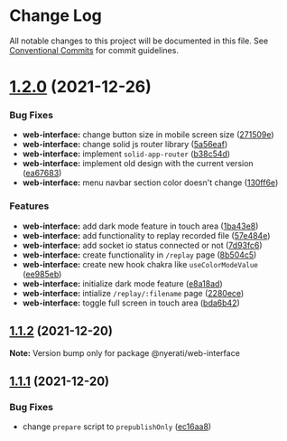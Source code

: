 # Change Log

All notable changes to this project will be documented in this file.
See [Conventional Commits](https://conventionalcommits.org) for commit guidelines.

# [1.2.0](https://github.com/reacto11mecha/nyerati/compare/@nyerati/web-interface@1.1.2...@nyerati/web-interface@1.2.0) (2021-12-26)

### Bug Fixes

- **web-interface:** change button size in mobile screen size ([271509e](https://github.com/reacto11mecha/nyerati/commit/271509eebd44e4afd80fd9f98c93b4394aa638bf))
- **web-interface:** change solid js router library ([5a56eaf](https://github.com/reacto11mecha/nyerati/commit/5a56eaf1b398c614eb4821248c89a71d1ffc99b7))
- **web-interface:** implement `solid-app-router` ([b38c54d](https://github.com/reacto11mecha/nyerati/commit/b38c54d96ba520ccba95076b2605e8c52931f63f))
- **web-interface:** implement old design with the current version ([ea67683](https://github.com/reacto11mecha/nyerati/commit/ea67683c63673bab89aa53a3acaf1d910e6ec5df))
- **web-interface:** menu navbar section color doesn't change ([130ff6e](https://github.com/reacto11mecha/nyerati/commit/130ff6e528f7534a894192d22ece9cd56d357e8d))

### Features

- **web-interface:** add dark mode feature in touch area ([1ba43e8](https://github.com/reacto11mecha/nyerati/commit/1ba43e8372a91f1bf92e8cd412f12f02dd7c22f5))
- **web-interface:** add functionality to replay recorded file ([57e484e](https://github.com/reacto11mecha/nyerati/commit/57e484e0c5fc5d2b618cb49ff4b1d9a9652a3977))
- **web-interface:** add socket io status connected or not ([7d93fc6](https://github.com/reacto11mecha/nyerati/commit/7d93fc6097e2a522bcf046f536d18487157f52f1))
- **web-interface:** create functionality in `/replay` page ([8b504c5](https://github.com/reacto11mecha/nyerati/commit/8b504c5610aefb0ef0cbb5ce9d3a83ad840edadc))
- **web-interface:** create new hook chakra like `useColorModeValue` ([ee985eb](https://github.com/reacto11mecha/nyerati/commit/ee985eb8a4538a4f7bc8c4311efc53961a36991d))
- **web-interface:** initialize dark mode feature ([e8a18ad](https://github.com/reacto11mecha/nyerati/commit/e8a18ad923e30c1df688135aa001a3e3384f3fae))
- **web-interface:** intialize `/replay/:filename` page ([2280ece](https://github.com/reacto11mecha/nyerati/commit/2280ece0ce0c61a72e767ec963b427c43e0d5c9e))
- **web-interface:** toggle full screen in touch area ([bda6b42](https://github.com/reacto11mecha/nyerati/commit/bda6b4243fb481cd55fffbab545c2296f993d000))

## [1.1.2](https://github.com/reacto11mecha/nyerati/compare/@nyerati/web-interface@1.1.1...@nyerati/web-interface@1.1.2) (2021-12-20)

**Note:** Version bump only for package @nyerati/web-interface

## [1.1.1](https://github.com/reacto11mecha/nyerati/compare/@nyerati/web-interface@1.1.0...@nyerati/web-interface@1.1.1) (2021-12-20)

### Bug Fixes

- change `prepare` script to `prepublishOnly` ([ec16aa8](https://github.com/reacto11mecha/nyerati/commit/ec16aa87a3c0e3d36b7d8d9443f62110ccbf1ff0))
